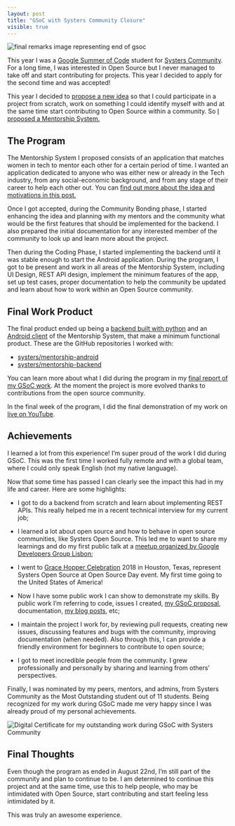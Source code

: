 ```yaml
---
layout: post
title: "GSoC with Systers Community Closure"
visible: true
---
```


![final remarks image representing end of gsoc](https://user-images.githubusercontent.com/11148726/53272204-8bf65500-36e8-11e9-9ea3-18ed37429582.png)

This year I was a [Google Summer of Code](https://summerofcode.withgoogle.com/) student for [Systers Community](http://systers.io/). For a long time, I was interested in Open Source but I never managed to take off and start contributing for projects. This year I decided to apply for the second time and was accepted!

This year I decided to [propose a new idea](https://docs.google.com/document/d/1TkyLWbVyW9WHEoqFBwpE1GE6vDRf7aoITT6i7tBFKsw) so that I could participate in a project from scratch, work on something I could identify myself with and at the same time start contributing to Open Source within a community. So [I proposed a Mentorship System.](https://summerofcode.withgoogle.com/archive/2018/projects/6592097335377920/)

## The Program

The Mentorship System I proposed consists of an application that matches women in tech to mentor each other for a certain period of time. I wanted an application dedicated to anyone who was either new or already in the Tech industry, from any social-economic background, and from any stage of their career to help each other out. You can [find out more about the idea and motivations in this post.](https://medium.com/systers-opensource/mentorship-system-by-systers-52dbe1275d9f)

Once I got accepted, during the Community Bonding phase, I started enhancing the idea and planning with my mentors and the community what would be the first features that should be implemented for the backend. I also prepared the initial documentation for any interested member of the community to look up and learn more about the project.

Then during the Coding Phase, I started implementing the backend until it was stable enough to start the Android application. During the program, I got to be present and work in all areas of the Mentorship System, including UI Design, REST API design, implement the minimum features of the app, set up test cases, proper documentation to help the community be updated and learn about how to work within an Open Source community.

## Final Work Product

The final product ended up being a [backend built with python](https://github.com/systers/mentorship-backend) and an [Android client](https://github.com/systers/mentorship-android) of the Mentorship System, that make a minimum functional product.
These are the GitHub repositories I worked with:
- [systers/mentorship-android](https://github.com/systers/mentorship-android)
- [systers/mentorship-backend](https://github.com/systers/mentorship-backend)

You can learn more about what I did during the program in my [final report of my GSoC work](https://gist.github.com/isabelcosta/413e5a58529b7be9cdb57dddc08fec01). At the moment the project is more evolved thanks to contributions from the open source community.

In the final week of the program, I did the final demonstration of my work on [live on YouTube](https://www.youtube.com/watch?v=xRZrdR47R-w).

## Achievements

I learned a lot from this experience! I’m super proud of the work I did during GSoC. This was the first time I worked fully remote and with a global team, where I could only speak English (not my native language).

Now that some time has passed I can clearly see the impact this had in my life and career. Here are some highlights:

* I got to do a backend from scratch and learn about implementing REST APIs. This really helped me in a recent technical interview for my current job;

* I learned a lot about open source and how to behave in open source communities, like Systers Open Source. This led me to want to share my learnings and do my first public talk at a [meetup organized by Google Developers Group Lisbon](https://www.meetup.com/pt-BR/gdglisbon/events/254345727/);

* I went to [Grace Hopper Celebration](https://ghc.anitab.org/) 2018 in Houston, Texas, represent Systers Open Source at Open Source Day event. My first time going to the United States of America!

* Now I have some public work I can show to demonstrate my skills. By public work I’m referring to code, issues I created, [my GSoC proposal](https://docs.google.com/document/d/1TkyLWbVyW9WHEoqFBwpE1GE6vDRf7aoITT6i7tBFKsw), documentation, [my blog posts](https://medium.com/isabel-costa-gsoc), etc;

* I maintain the project I work for, by reviewing pull requests, creating new issues, discussing features and bugs with the community, improving documentation (when needed). Also through this, I can provide a friendly environment for beginners to contribute to open source;

* I got to meet incredible people from the community. I grew professionally and personally by sharing and learning from others’ perspectives.

Finally, I was nominated by my peers, mentors, and admins, from Systers Community as the Most Outstanding student out of 11 students. Being recognized for my work during GSoC made me very happy since I was already proud of my personal achievements.

![Digital Certificate for my outstanding work during GSoC with Systers Community](https://user-images.githubusercontent.com/11148726/53272216-91ec3600-36e8-11e9-92bd-b2d63bd861b0.png)

## Final Thoughts

Even though the program as ended in August 22nd, I’m still part of the community and plan to continue to be. I am determined to continue this project and at the same time, use this to help people, who may be intimidated with Open Source, start contributing and start feeling less intimidated by it.

This was truly an awesome experience.
